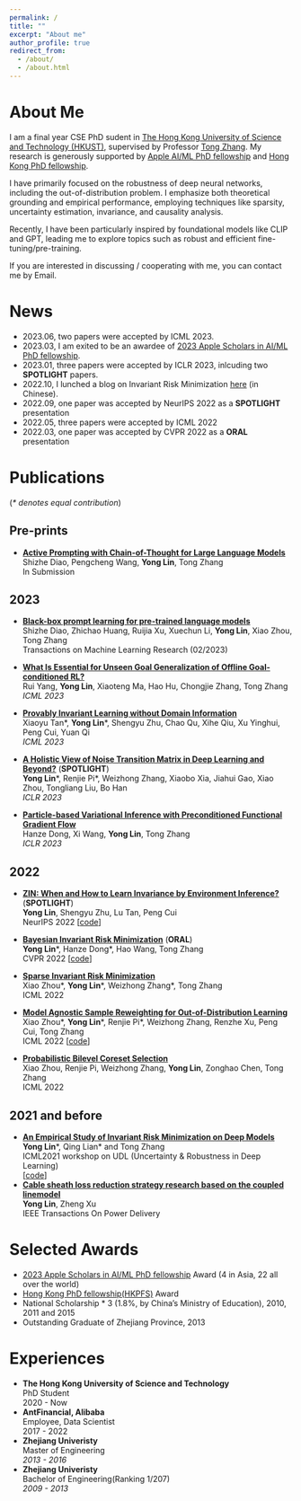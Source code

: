 ```yaml
---
permalink: /
title: ""
excerpt: "About me"
author_profile: true
redirect_from: 
  - /about/
  - /about.html
---
```


# About Me

I am a final year CSE PhD sudent in [The Hong Kong University of Science and Technology (HKUST)](https://hkust.edu.hk), supervised by Professor [Tong Zhang](http://tongzhang-ml.org/). My research is generously supported by [Apple AI/ML PhD fellowship](https://machinelearning.apple.com/updates/apple-scholars-aiml-2023) and [Hong Kong PhD fellowship](https://cerg1.ugc.edu.hk/hkpfs/index.html).

I have primarily focused on the robustness of deep neural networks, including the out-of-distribution problem. I emphasize both theoretical grounding and empirical performance, employing techniques like sparsity, uncertainty estimation, invariance, and causality analysis. 

Recently, I have been particularly inspired by foundational models like CLIP and GPT, leading me to explore topics such as robust and efficient fine-tuning/pre-training.


If you are interested in discussing / cooperating with me, you can contact me by Email. 

# News
* 2023.06, two papers were accepted by ICML 2023.
* 2023.03, I am exited to be an awardee of [2023 Apple Scholars in AI/ML PhD fellowship](https://machinelearning.apple.com/updates/apple-scholars-aiml-2023).
* 2023.01, three papers were accepted by ICLR 2023, inlcuding two **SPOTLIGHT** papers.
* 2022.10, I lunched a blog on Invariant Risk Minimization [here](https://zhuanlan.zhihu.com/p/567666715) (in Chinese).
* 2022.09, one paper was accepted by NeurIPS 2022 as a **SPOTLIGHT** presentation
* 2022.05, three papers were accepted by ICML 2022
* 2022.03, one paper was accepted by CVPR 2022 as a **ORAL** presentation

# Publications
(*\* denotes equal contribution*)

## Pre-prints
- [**Active Prompting with Chain-of-Thought for Large Language Models**](https://arxiv.org/abs/2302.12246)
 <br /> Shizhe Diao, Pengcheng Wang, **Yong Lin**, Tong Zhang
 <br /> In Submission


## 2023
- [**Black-box prompt learning for pre-trained language models**](https://arxiv.org/abs/2302.12246)
  <br /> Shizhe Diao, Zhichao Huang, Ruijia Xu, Xuechun Li, **Yong Lin**, Xiao Zhou, Tong Zhang
  <br /> Transactions on Machine Learning Research (02/2023)
  
- [**What Is Essential for Unseen Goal Generalization of Offline Goal-conditioned RL?**](https://arxiv.org/abs/2305.18882) 
  <br />  Rui Yang, **Yong Lin**, Xiaoteng Ma, Hao Hu, Chongjie Zhang, Tong Zhang
  <br /> *ICML 2023*

- [**Provably Invariant Learning without Domain Information**](https://openreview.net/forum?id=0jSSVPrfcX) 
  <br /> Xiaoyu Tan\*, **Yong Lin**\*, Shengyu Zhu, Chao Qu, Xihe Qiu, Xu Yinghui, Peng Cui, Yuan Qi
  <br /> *ICML 2023*
  
- [**A Holistic View of Noise Transition Matrix in Deep Learning and Beyond?**](https://openreview.net/forum?id=aFzaXRImWE) (**SPOTLIGHT**)
  <br /> **Yong Lin**\*, Renjie Pi\*, Weizhong Zhang, Xiaobo Xia, Jiahui Gao, Xiao Zhou, Tongliang Liu, Bo Han
  <br /> *ICLR 2023*

- [**Particle-based Variational Inference with Preconditioned Functional Gradient Flow**](https://openreview.net/forum?id=6OphWWAE3cS)
  <br /> Hanze Dong, Xi Wang, **Yong Lin**, Tong Zhang
  <br /> *ICLR 2023*
  


## 2022
- [**ZIN: When and How to Learn Invariance by Environment Inference?**](https://openreview.net/forum?id=pUPFRSxfACD) (**SPOTLIGHT**)
  <br /> **Yong Lin**, Shengyu Zhu, Lu Tan, Peng Cui
  <br /> NeurIPS 2022 [[code](https://github.com/linyongver/ZIN_official)]
  
- [**Bayesian Invariant Risk Minimization**](https://proceedings.mlr.press/v162/zhou22d/zhou22d.pdf) (**ORAL**)
  <br /> **Yong Lin**\*, Hanze Dong\*, Hao Wang, Tong Zhang
  <br /> CVPR 2022 [[code](https://github.com/linyongver/Bayesian-Invariant-Risk-Minmization)]
  
- [**Sparse Invariant Risk Minimization**](https://proceedings.mlr.press/v162/zhou22e/zhou22e.pdf)
  <br /> Xiao Zhou\*, **Yong Lin**\*, Weizhong Zhang\*, Tong Zhang
  <br /> ICML 2022 
- [**Model Agnostic Sample Reweighting for Out-of-Distribution Learning**](https://proceedings.mlr.press/v162/zhou22d/zhou22d.pdf)
  <br /> Xiao Zhou\*, **Yong Lin**\*, Renjie Pi\*, Weizhong Zhang, Renzhe Xu, Peng Cui, Tong Zhang
  <br /> ICML 2022 [[code](https://github.com/x-zho14/MAPLE)]
  
- [**Probabilistic Bilevel Coreset Selection**](https://proceedings.mlr.press/v162/zhou22h/zhou22h.pdf)
  <br /> Xiao Zhou, Renjie Pi, Weizhong Zhang, **Yong Lin**, Zonghao Chen, Tong Zhang
  <br /> ICML 2022



##  2021 and before

- [**An Empirical Study of Invariant Risk Minimization on Deep Models**](http://www.gatsby.ucl.ac.uk/~balaji/udl2021/accepted-papers/UDL2021-paper-044.pdf)
  <br /> **Yong Lin**\*, Qing Lian\* and Tong Zhang
  <br /> ICML2021 workshop on UDL (Uncertainty & Robustness in Deep Learning)
  <br /> [[code](https://github.com/IRMBed/IRMBed)]
- [**Cable sheath loss reduction strategy research based on the coupled linemodel**](https://ieeexplore.ieee.org/stamp/stamp.jsp?arnumber=7063235)
  <br /> **Yong Lin**, Zheng Xu
  <br /> IEEE Transactions On Power Delivery



# Selected Awards
- [2023 Apple Scholars in AI/ML PhD fellowship](https://machinelearning.apple.com/updates/apple-scholars-aiml-2023) Award (4 in Asia, 22 all over the world)
- [Hong Kong PhD fellowship(HKPFS)](https://cerg1.ugc.edu.hk/hkpfs/index.html) Award
- National Scholarship  * 3 (1.8%, by China’s Ministry of Education), 2010, 2011 and 2015
- Outstanding Graduate of Zhejiang Province, 2013

# Experiences
- **The Hong Kong University of Science and Technology**
  <br />PhD Student
  <br />2020 - Now
- **AntFinancial, Alibaba**
  <br />Employee, Data Scientist
  <br />2017 - 2022
- **Zhejiang Univeristy**
  <br />Master of Engineering
  <br />*2013 - 2016*
- **Zhejiang Univeristy**
  <br />Bachelor of Engineering(Ranking 1/207)
  <br />*2009 - 2013*

